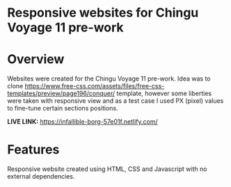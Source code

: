 # Responsive websites for Chingu Voyage 11 pre-work

# Overview

Websites were created for the Chingu Voyage 11 pre-work. Idea was to clone https://www.free-css.com/assets/files/free-css-templates/preview/page196/conquer/ template, however some liberties were taken with responsive view and as a test case I used PX (pixel) values to fine-tune certain sections positions.

**LIVE LINK:** https://infallible-borg-57e01f.netlify.com/

# Features
Responsive website created using HTML, CSS and Javascript with no external dependencies.
